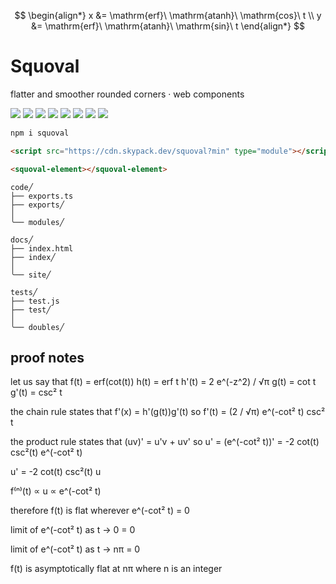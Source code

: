 $$
\begin{align*}
  x &= \mathrm{erf}\ \mathrm{atanh}\ \mathrm{cos}\ t \\
  y &= \mathrm{erf}\ \mathrm{atanh}\ \mathrm{sin}\ t
\end{align*}
$$

# Squoval

flatter and smoother rounded corners · web components

[![](https://img.shields.io/npm/v/squoval?style=for-the-badge&logo=npm&color=CB3837&labelColor=000&label)](./package.json)
[![](https://img.shields.io/badge/-html-e44d26?logo=html5&style=for-the-badge&labelColor=000)](./code/modules/squoval-element/squoval-element.html)
[![](https://img.shields.io/badge/-CC%20BY--ND%204.0-f8722a?logo=creativecommons&style=for-the-badge&labelColor=000)](https://domrally.github.io/squoval)
[![](https://img.shields.io/badge/-prettier-f8bc45?style=for-the-badge&logo=prettier&labelColor=000)](./.prettierrc.js)
[![](https://img.shields.io/npm/l/squoval?style=for-the-badge&color=3DA639&logo=opensourceinitiative&labelColor=000&label)](./LICENSE)
[![](https://img.shields.io/badge/-ts-3178c6?logo=typescript&style=for-the-badge&labelColor=000)](./tsconfig.json)
[![](https://img.shields.io/badge/-css-264de4?logo=css3&style=for-the-badge&logoColor=264de4&labelColor=000)](./code/modules/squoval-element/squoval-element.css)
[![](https://img.shields.io/badge/-eslint-4B32C3?logo=eslint&style=for-the-badge&logoColor=4B32C3&labelColor=000)](./.eslintrc.json)

```sh
npm i squoval
```

```html
<script src="https://cdn.skypack.dev/squoval?min" type="module"></script>
```

```html
<squoval-element></squoval-element>
```

```
code╱
├── exports.ts
├── exports╱
│
╰── modules╱

docs╱
├── index.html
├── index╱
│
╰── site╱

tests╱
├── test.js
├── test╱
│
╰── doubles╱
```

## proof notes

let us say that
f(t) = erf(cot(t))
h(t) = erf t
h'(t) = 2 e^(-z^2) / √π
g(t) = cot t
g'(t) = csc² t

the chain rule states that f'(x) = h'(g(t))g'(t)
so
f'(t) = (2 / √π) e^(-cot² t) csc² t

the product rule states that (uv)' = u'v + uv'
so
u' = (e^(-cot² t))' = -2 cot(t) csc²(t) e^(-cot² t)

u' = -2 cot(t) csc²(t) u

f⁽ⁿ⁾(t) ∝ u ∝ e^(-cot² t)

therefore
f(t) is flat wherever e^(-cot² t) = 0

limit of e^(-cot² t) as t -> 0 = 0

limit of e^(-cot² t) as t -> nπ = 0

f(t) is asymptotically flat at nπ
where n is an integer
